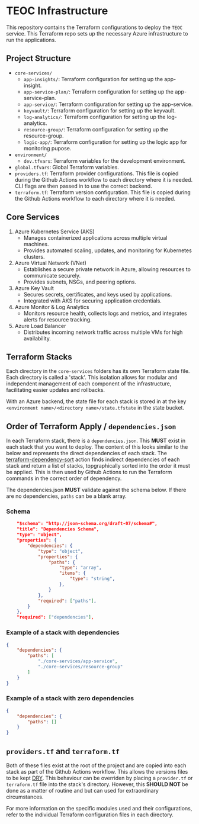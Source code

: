 # TEOC Infrastructure

This repository contains the Terraform configurations to deploy the `TEOC` service. This Terraform repo sets up the necessary Azure infrastructure to run the applications.

## Project Structure

- `core-services/`
  - `app-insights/`: Terraform configuration for setting up the app-insight.
  - `app-service-plan/`: Terraform configuration for setting up the app-service-plan.
  - `app-service/`: Terraform configuration for setting up the app-service.
  - `keyvault/`: Terraform configuration for setting up the keyvault.
  - `log-analytics/`: Terraform configuration for setting up the log-analytics.
  - `resource-group/`: Terraform configuration for setting up the resource-group.
  -  `logic-app/`: Terraform configuration for setting up the logic app for monitoring pupose.
- `environment/`
  - `dev.tfvars`: Terraform variables for the development environment.
- `global.tfvars`: Global Terraform variables.
- `providers.tf`: Terraform provider configurations. This file is copied during the Github Actions workflow to each directory where it is needed. CLI flags are then passed in to use the correct backend.
- `terraform.tf`: Terraform version configuration. This file is copied during the Github Actions workflow to each directory where it is needed.

## Core Services
  1. Azure Kubernetes Service (AKS)
      - Manages containerized applications across multiple virtual machines.
      - Provides automated scaling, updates, and monitoring for Kubernetes clusters.
  2. Azure Virtual Network (VNet)
      - Establishes a secure private network in Azure, allowing resources to communicate securely.
      - Provides subnets, NSGs, and peering options.
  3. Azure Key Vault
      - Secures secrets, certificates, and keys used by applications.
      - Integrated with AKS for securing application credentials.
  4. Azure Monitor & Log Analytics
      - Monitors resource health, collects logs and metrics, and integrates alerts for resource tracking.
  5. Azure Load Balancer
      - Distributes incoming network traffic across multiple VMs for high availability.
  
## Terraform Stacks

Each directory in the `core-services` folders has its own Terraform state file. Each directory is called a 'stack'. This isolation allows for modular and independent management of each component of the infrastructure, facilitating easier updates and rollbacks.

With an Azure backend, the state file for each stack is stored in at the key `<environment name>/<directory name>/state.tfstate` in the state bucket. 

## Order of Terraform Apply / `dependencies.json`

In each Terraform stack, there is a `dependencies.json`. This **MUST** exist in each stack that you want to deploy. The content of this looks similar to the below and represents the direct dependencies of each stack. The [terraform-dependency-sort](https://github.com/UKHSA-Internal/devops-github-actions/tree/main/.github/actions/terraform-dependency-sort) action finds indirect dependencies of each stack and return a list of stacks, topgraphically sorted into the order it must be applied. This is then used by Github Actions to run the Terraform commands in the correct order of dependency.

The dependencies.json **MUST** validate against the schema below. If there are no dependencies, `paths` can be a blank array.

### Schema

```json
    "$schema": "http://json-schema.org/draft-07/schema#",
    "title": "Dependencies Schema",
    "type": "object",
    "properties": {
        "dependencies": {
            "type": "object",
            "properties": {
                "paths": {
                    "type": "array",
                    "items": {
                        "type": "string",
                    },
                }
            },
            "required": ["paths"],
        }
    },
    "required": ["dependencies"],
```

### Example of a stack with dependencies

```json
{
    "dependencies": {
        "paths": [
            "./core-services/app-service",
            "./core-services/resource-group"
        ]
    }
}
```

### Example of a stack with zero dependencies

```json
{
    "dependencies": {
        "paths": []
    }
}
```

## `providers.tf` and `terraform.tf`

Both of these files exist at the root of the project and are copied into each stack as part of the Github Actions workflow. This allows the versions files to be kept [DRY](https://en.wikipedia.org/wiki/Don%27t_repeat_yourself). This behaviour can be overriden by placing a `provider.tf` or `terraform.tf` file into the stack's directory. However, this **SHOULD NOT** be done as a matter of routine and but can used for extraordinary circumstances.

For more information on the specific modules used and their configurations, refer to the individual Terraform configuration files in each directory.
